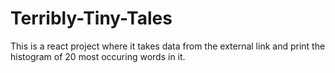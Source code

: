# Terribly-Tiny-Tales
This is a react project where it takes data from the external link and print the histogram of 20 most occuring words in it.
